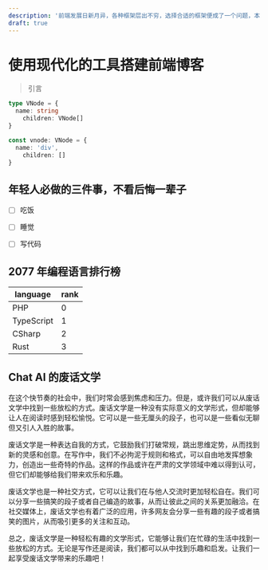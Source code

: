 ```yaml
---
description: '前端发展日新月异，各种框架层出不穷，选择合适的框架便成了一个问题，本文从一个实际的项目出发，介绍如何选择适合的技术，让项目能快速可控的完成。'
draft: true
---
```


# 使用现代化的工具搭建前端博客

> 引言

```ts
type VNode = {
  name: string
	children: VNode[]
}

const vnode: VNode = {
  name: 'div',
	children: []
}

```

## 年轻人必做的三件事，不看后悔一辈子

- [ ] 吃饭
- [ ] 睡觉
- [ ] 写代码


## 2077 年编程语言排行榜

| language | rank |
| --- | --- |
| PHP | 0 |
| TypeScript | 1 |
| CSharp | 2 |
| Rust | 3 |

## Chat AI 的废话文学

在这个快节奏的社会中，我们时常会感到焦虑和压力。但是，或许我们可以从废话文学中找到一些放松的方式。废话文学是一种没有实际意义的文学形式，但却能够让人在阅读时感到轻松愉悦。它可以是一些无厘头的段子，也可以是一些看似无聊但又引人入胜的故事。

废话文学是一种表达自我的方式，它鼓励我们打破常规，跳出思维定势，从而找到新的灵感和创意。在写作中，我们不必拘泥于规则和格式，可以自由地发挥想象力，创造出一些奇特的作品。这样的作品或许在严肃的文学领域中难以得到认可，但它们却能够给我们带来欢乐和乐趣。

废话文学也是一种社交方式，它可以让我们在与他人交流时更加轻松自在。我们可以分享一些搞笑的段子或者自己编造的故事，从而让彼此之间的关系更加融洽。在社交媒体上，废话文学也有着广泛的应用，许多网友会分享一些有趣的段子或者搞笑的图片，从而吸引更多的关注和互动。

总之，废话文学是一种轻松有趣的文学形式，它能够让我们在忙碌的生活中找到一些放松的方式。无论是写作还是阅读，我们都可以从中找到乐趣和启发。让我们一起享受废话文学带来的乐趣吧！
